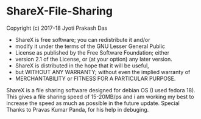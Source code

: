 # ShareX-File-Sharing
Copyright (c) 2017-18 Jyoti Prakash Das
 * ShareX is free software; you can redistribute it and/or
 * modify it under the terms of the GNU Lesser General Public
 * License as published by the Free Software Foundation; either
 * version 2.1 of the License, or (at your option) any later version.
 * ShareX is distributed in the hope that it will be useful,
 * but WITHOUT ANY WARRANTY; without even the implied warranty of
 * MERCHANTABILITY or FITNESS FOR A PARTICULAR PURPOSE.

ShareX is a file sharing software designed for debian OS (I used fedora 18).
This gives a file sharing speed of 15-20MB/ps and i am working my best to increase the speed as much as possible in the future update.
Special Thanks to Pravas Kumar Panda, for his help in debuging.

